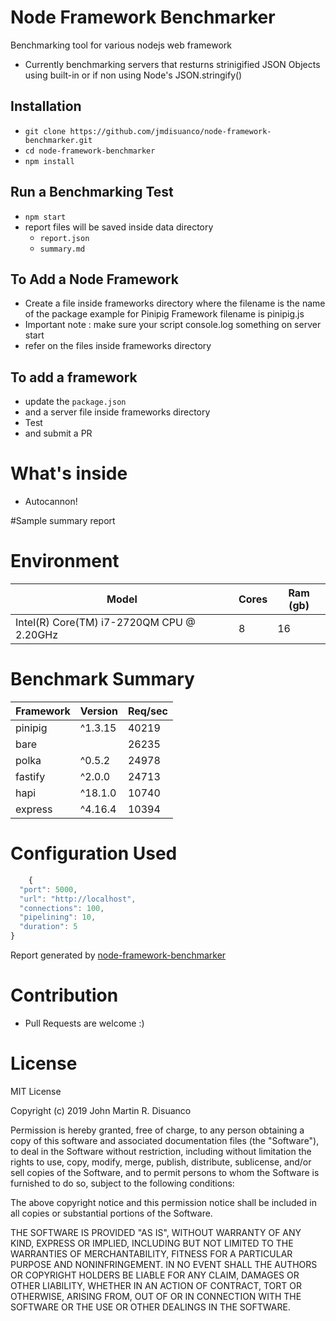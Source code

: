 # Node Framework Benchmarker

Benchmarking tool for various nodejs web framework

- Currently benchmarking servers that resturns strinigified JSON Objects using built-in or if non using Node's JSON.stringify()

## Installation

- `git clone https://github.com/jmdisuanco/node-framework-benchmarker.git`
- `cd node-framework-benchmarker`
- `npm install`

## Run a Benchmarking Test

- `npm start`
- report files will be saved inside data directory
  - `report.json`
  - `summary.md`

## To Add a Node Framework

- Create a file inside frameworks directory where the filename is the name of the package example for Pinipig Framework filename is pinipig.js
- Important note : make sure your script console.log something on server start
- refer on the files inside frameworks directory

## To add a framework

- update the `package.json`
- and a server file inside frameworks directory
- Test
- and submit a PR

# What's inside

- Autocannon!

#Sample summary report

# Environment

| Model                                     | Cores | Ram (gb) |
| ----------------------------------------- | ----- | -------- |
| Intel(R) Core(TM) i7-2720QM CPU @ 2.20GHz | 8     | 16       |

# Benchmark Summary

| Framework | Version | Req/sec |
| --------- | ------- | ------- |
| pinipig   | ^1.3.15 | 40219   |
| bare      |         | 26235   |
| polka     | ^0.5.2  | 24978   |
| fastify   | ^2.0.0  | 24713   |
| hapi      | ^18.1.0 | 10740   |
| express   | ^4.16.4 | 10394   |

# Configuration Used

```javascript
    {
  "port": 5000,
  "url": "http://localhost",
  "connections": 100,
  "pipelining": 10,
  "duration": 5
}
```

Report generated by [node-framework-benchmarker](https://github.com/jmdisuanco/node-framework-benchmarker)

# Contribution

- Pull Requests are welcome :)

# License

MIT License

Copyright (c) 2019 John Martin R. Disuanco

Permission is hereby granted, free of charge, to any person obtaining a copy
of this software and associated documentation files (the "Software"), to deal
in the Software without restriction, including without limitation the rights
to use, copy, modify, merge, publish, distribute, sublicense, and/or sell
copies of the Software, and to permit persons to whom the Software is
furnished to do so, subject to the following conditions:

The above copyright notice and this permission notice shall be included in all
copies or substantial portions of the Software.

THE SOFTWARE IS PROVIDED "AS IS", WITHOUT WARRANTY OF ANY KIND, EXPRESS OR
IMPLIED, INCLUDING BUT NOT LIMITED TO THE WARRANTIES OF MERCHANTABILITY,
FITNESS FOR A PARTICULAR PURPOSE AND NONINFRINGEMENT. IN NO EVENT SHALL THE
AUTHORS OR COPYRIGHT HOLDERS BE LIABLE FOR ANY CLAIM, DAMAGES OR OTHER
LIABILITY, WHETHER IN AN ACTION OF CONTRACT, TORT OR OTHERWISE, ARISING FROM,
OUT OF OR IN CONNECTION WITH THE SOFTWARE OR THE USE OR OTHER DEALINGS IN THE
SOFTWARE.
